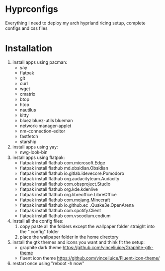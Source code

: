 # Hyprconfigs
Everything I need to deploy my arch hyprland ricing setup, complete configs and css files

# Installation
1. install apps using pacman:
   - yay
   - flatpak
   - git
   - curl
   - wget
   - cmatrix
   - btop
   - htop
   - nautilus
   - kitty
   - bluez bluez-utils blueman
   - network-manager-applet
   - nm-connection-editor
   - fastfetch
   - starship
2. install apps using yay:
   - nwg-look-bin
3. install apps using flatpak:
   - flatpak install flathub com.microsoft.Edge
   - flatpak install flathub md.obsidian.Obsidian
   - flatpak install flathub io.gitlab.idevecore.Pomodoro
   - flatpak install flathub org.audacityteam.Audacity
   - flatpak install flathub com.obsproject.Studio
   - flatpak install flathub org.kde.kdenlive
   - flatpak install flathub org.libreoffice.LibreOffice
   - flatpak install flathub com.mojang.Minecraft
   - flatpak install flathub io.github.ec_.Quake3e.OpenArena
   - flatpak install flathub com.spotify.Client
   - flatpak install flathub com.vscodium.codium
4. install all the config files:
   1. copy paste all the folders except the wallpaper folder straight into the ".config" folder
   2. place the wallpaper folder in the home directory
5. install the gtk themes and icons you want and think fit the setup:
   - graphite dark theme https://github.com/vinceliuice/Graphite-gtk-theme 
   - fluent icon theme https://github.com/vinceliuice/Fluent-icon-theme/
6. restart once using "reboot -h now"

